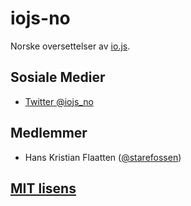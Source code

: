 # iojs-no
Norske oversettelser av [io.js](https://iojs.org/).

## Sosiale Medier

* [Twitter @iojs_no](https://twitter.com/iojs_no)

## Medlemmer
- Hans Kristian Flaatten ([@starefossen](https://github.com/starefossen))

## [MIT lisens](https://github.com/iojs/iojs-no/blob/master/LICENSE)

